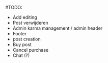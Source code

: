 #TODO:
* Add editing
* Post verwijderen
* Admin karma management / admin header
* Footer
* post creation
* Buy post
* Cancel purchase
* Chat (?)
